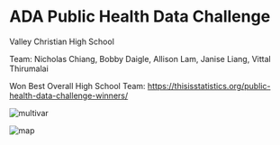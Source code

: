 # ADA Public Health Data Challenge
Valley Christian High School

Team: Nicholas Chiang, Bobby Daigle, Allison Lam, Janise Liang, Vittal Thirumalai

Won Best Overall High School Team: https://thisisstatistics.org/public-health-data-challenge-winners/

![multivar](https://github.com/janiseliang/ADA-Public-Health-Data-Challenge/Visualizations/graph1)

![map](https://github.com/janiseliang/ADA-Public-Health-Data-Challenge/Visualizations/graph2)
